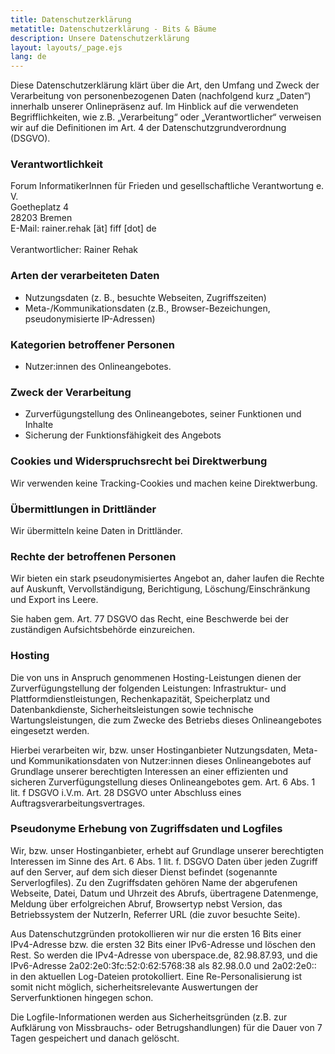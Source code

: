 ```yaml
---
title: Datenschutzerklärung
metatitle: Datenschutzerklärung - Bits & Bäume
description: Unsere Datenschutzerklärung
layout: layouts/_page.ejs
lang: de
---
```


<p>Diese Datenschutzerklärung klärt über die Art, den Umfang und Zweck der Verarbeitung von personenbezogenen Daten (nachfolgend kurz „Daten“) innerhalb unserer Onlinepräsenz auf. Im Hinblick auf die verwendeten Begrifflichkeiten, wie z.B. „Verarbeitung“ oder „Verantwortlicher“ verweisen wir auf die Definitionen im Art. 4 der Datenschutzgrundverordnung (DSGVO).</p>

<h3>Verantwortlichkeit</h3>

<p>Forum InformatikerInnen für Frieden und gesellschaftliche Verantwortung e. V.<br />
Goetheplatz 4<br />
28203 Bremen<br />
E-Mail: rainer.rehak [ät] fiff [dot] de<br />
<br />
Verantwortlicher: Rainer Rehak</p>

<h3>Arten der verarbeiteten Daten</h3>

<ul>
    <li>Nutzungsdaten (z. B., besuchte Webseiten, Zugriffszeiten)</li>
    <li>Meta-/Kommunikationsdaten (z.B., Browser-Bezeichungen, pseudonymisierte IP-Adressen)</li>
</ul>

<h3>Kategorien betroffener Personen</h3>

<ul>
    <li>Nutzer:innen des Onlineangebotes.</li>
</ul> 

<h3>Zweck der Verarbeitung</h3>
<ul>
    <li>Zurverfügungstellung des Onlineangebotes, seiner Funktionen und Inhalte</li>
    <li>Sicherung der Funktionsfähigkeit des Angebots</li>
   </ul> 
<h3>Cookies und Widerspruchsrecht bei Direktwerbung</h3>

<p>Wir verwenden keine Tracking-Cookies und machen keine Direktwerbung.</p>
    
<h3>Übermittlungen in Drittländer</h3>

<p>Wir übermitteln keine Daten in Drittländer.</p>

<h3>Rechte der betroffenen Personen</h3>

<p>Wir bieten ein stark pseudonymisiertes Angebot an, daher laufen die Rechte auf Auskunft, Vervollständigung, Berichtigung, Löschung/Einschränkung und Export ins Leere.</p>

<p>Sie haben gem. Art. 77 DSGVO das Recht, eine Beschwerde bei der zuständigen Aufsichtsbehörde einzureichen.</p>

<h3>Hosting</h3>

<p>Die von uns in Anspruch genommenen Hosting-Leistungen dienen der Zurverfügungstellung der folgenden Leistungen: Infrastruktur- und Plattformdienstleistungen, Rechenkapazität, Speicherplatz und Datenbankdienste, Sicherheitsleistungen sowie technische Wartungsleistungen, die zum Zwecke des Betriebs dieses Onlineangebotes eingesetzt werden.</p>

<p>Hierbei verarbeiten wir, bzw. unser Hostinganbieter Nutzungsdaten, Meta- und Kommunikationsdaten von Nutzer:innen dieses Onlineangebotes auf Grundlage unserer berechtigten Interessen an einer effizienten und sicheren Zurverfügungstellung dieses Onlineangebotes gem. Art. 6 Abs. 1 lit. f DSGVO i.V.m. Art. 28 DSGVO unter Abschluss eines Auftragsverarbeitungsvertrages.</p>

<h3>Pseudonyme Erhebung von Zugriffsdaten und Logfiles</h3>

<p>Wir, bzw. unser Hostinganbieter, erhebt auf Grundlage unserer berechtigten Interessen im Sinne des Art. 6 Abs. 1 lit. f. DSGVO Daten über jeden Zugriff auf den Server, auf dem sich dieser Dienst befindet (sogenannte Serverlogfiles). Zu den Zugriffsdaten gehören Name der abgerufenen Webseite, Datei, Datum und Uhrzeit des Abrufs, übertragene Datenmenge, Meldung über erfolgreichen Abruf, Browsertyp nebst Version, das Betriebssystem der NutzerIn, Referrer URL (die zuvor besuchte Seite).</p>

<p>Aus Datenschutzgründen protokollieren wir nur die ersten 16 Bits einer IPv4-Adresse bzw. die ersten 32 Bits einer IPv6-Adresse und löschen den Rest. So werden die IPv4-Adresse von uberspace.de, 82.98.87.93, und die IPv6-Adresse 2a02:2e0:3fc:52:0:62:5768:38 als 82.98.0.0 und 2a02:2e0:: in den aktuellen Log-Dateien protokolliert. Eine Re-Personalisierung ist somit nicht möglich, sicherheitsrelevante Auswertungen der Serverfunktionen hingegen schon.</p>

<p>Die Logfile-Informationen werden aus Sicherheitsgründen (z.B. zur Aufklärung von Missbrauchs- oder Betrugshandlungen) für die Dauer von 7 Tagen gespeichert und danach gelöscht.</p>
